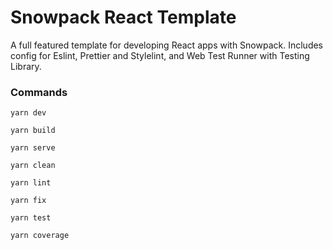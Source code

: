 # Snowpack React Template

A full featured template for developing React apps with Snowpack. Includes config for Eslint, Prettier and Stylelint, and Web Test Runner with Testing Library.

### Commands

```shell
yarn dev
```

```shell
yarn build
```

```shell
yarn serve
```

```shell
yarn clean
```

```shell
yarn lint
```

```shell
yarn fix
```

```shell
yarn test
```

```shell
yarn coverage
```

